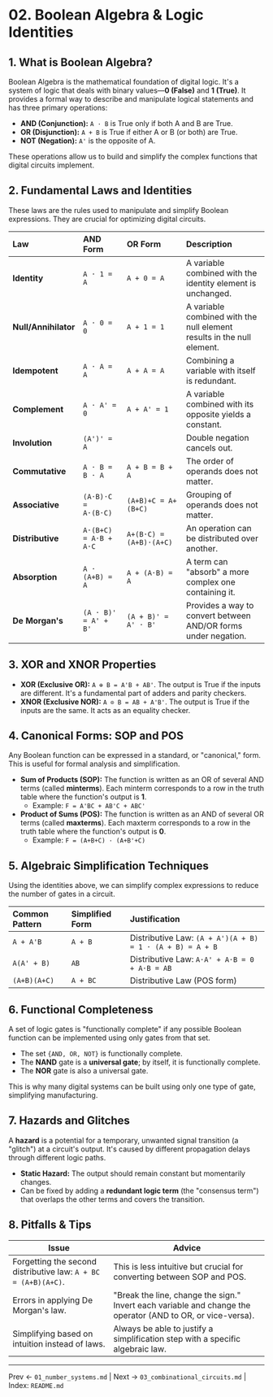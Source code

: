 # 02. Boolean Algebra & Logic Identities

## 1. What is Boolean Algebra?

Boolean Algebra is the mathematical foundation of digital logic. It's a system of logic that deals with binary values—**0 (False)** and **1 (True)**. It provides a formal way to describe and manipulate logical statements and has three primary operations:

-   **AND (Conjunction):** `A · B` is True only if both A and B are True.
-   **OR (Disjunction):** `A + B` is True if either A or B (or both) are True.
-   **NOT (Negation):** `A'` is the opposite of A.

These operations allow us to build and simplify the complex functions that digital circuits implement.

## 2. Fundamental Laws and Identities

These laws are the rules used to manipulate and simplify Boolean expressions. They are crucial for optimizing digital circuits.

| Law | AND Form | OR Form | Description |
| :--- | :--- | :--- | :--- |
| **Identity** | `A · 1 = A` | `A + 0 = A` | A variable combined with the identity element is unchanged. |
| **Null/Annihilator** | `A · 0 = 0` | `A + 1 = 1` | A variable combined with the null element results in the null element. |
| **Idempotent** | `A · A = A` | `A + A = A` | Combining a variable with itself is redundant. |
| **Complement** | `A · A' = 0` | `A + A' = 1` | A variable combined with its opposite yields a constant. |
| **Involution** | `(A')' = A` | | Double negation cancels out. |
| **Commutative** | `A · B = B · A` | `A + B = B + A` | The order of operands does not matter. |
| **Associative** | `(A·B)·C = A·(B·C)` | `(A+B)+C = A+(B+C)` | Grouping of operands does not matter. |
| **Distributive** | `A·(B+C) = A·B + A·C` | `A+(B·C) = (A+B)·(A+C)` | An operation can be distributed over another. |
| **Absorption** | `A · (A+B) = A` | `A + (A·B) = A` | A term can "absorb" a more complex one containing it. |
| **De Morgan's** | `(A · B)' = A' + B'` | `(A + B)' = A' · B'` | Provides a way to convert between AND/OR forms under negation. |

## 3. XOR and XNOR Properties
-   **XOR (Exclusive OR):** `A ⊕ B = A'B + AB'`. The output is True if the inputs are different. It's a fundamental part of adders and parity checkers.
-   **XNOR (Exclusive NOR):** `A ⊙ B = AB + A'B'`. The output is True if the inputs are the same. It acts as an equality checker.

## 4. Canonical Forms: SOP and POS

Any Boolean function can be expressed in a standard, or "canonical," form. This is useful for formal analysis and simplification.

-   **Sum of Products (SOP):** The function is written as an OR of several AND terms (called **minterms**). Each minterm corresponds to a row in the truth table where the function's output is **1**.
    -   Example: `F = A'BC + AB'C + ABC'`
-   **Product of Sums (POS):** The function is written as an AND of several OR terms (called **maxterms**). Each maxterm corresponds to a row in the truth table where the function's output is **0**.
    -   Example: `F = (A+B+C) · (A+B'+C)`

## 5. Algebraic Simplification Techniques

Using the identities above, we can simplify complex expressions to reduce the number of gates in a circuit.

| Common Pattern | Simplified Form | Justification |
| :--- | :--- | :--- |
| `A + A'B` | `A + B` | Distributive Law: `(A + A')(A + B) = 1 · (A + B) = A + B` |
| `A(A' + B)` | `AB` | Distributive Law: `A·A' + A·B = 0 + A·B = AB` |
| `(A+B)(A+C)` | `A + BC` | Distributive Law (POS form) |

## 6. Functional Completeness

A set of logic gates is "functionally complete" if any possible Boolean function can be implemented using only gates from that set.
-   The set `{AND, OR, NOT}` is functionally complete.
-   The **NAND** gate is a **universal gate**; by itself, it is functionally complete.
-   The **NOR** gate is also a universal gate.

This is why many digital systems can be built using only one type of gate, simplifying manufacturing.

## 7. Hazards and Glitches
A **hazard** is a potential for a temporary, unwanted signal transition (a "glitch") at a circuit's output. It's caused by different propagation delays through different logic paths.
-   **Static Hazard:** The output should remain constant but momentarily changes.
-   Can be fixed by adding a **redundant logic term** (the "consensus term") that overlaps the other terms and covers the transition.

## 8. Pitfalls & Tips
| Issue | Advice |
|-------|--------|
| Forgetting the second distributive law: `A + BC = (A+B)(A+C)`. | This is less intuitive but crucial for converting between SOP and POS. |
| Errors in applying De Morgan's law. | "Break the line, change the sign." Invert each variable and change the operator (AND to OR, or vice-versa). |
| Simplifying based on intuition instead of laws. | Always be able to justify a simplification step with a specific algebraic law. |

---
Prev ← `01_number_systems.md` | Next → `03_combinational_circuits.md` | Index: `README.md`
